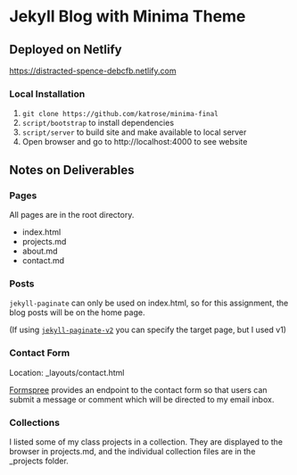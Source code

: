 # Jekyll Blog with Minima Theme

## Deployed on Netlify
https://distracted-spence-debcfb.netlify.com

### Local Installation

1. `git clone https://github.com/katrose/minima-final`
2. `script/bootstrap` to install dependencies
3. `script/server` to build site and make available to local server
4. Open browser and go to http://localhost:4000 to see website

## Notes on Deliverables

### Pages

All pages are in the root directory.

- index.html
- projects.md
- about.md
- contact.md

### Posts
`jekyll-paginate` can only be used on index.html, so for this assignment, the blog posts will be on the home page.

(If using [`jekyll-paginate-v2`](https://github.com/sverrirs/jekyll-paginate-v2) you can specify the target page, but I used v1)

### Contact Form

Location: _layouts/contact.html

[Formspree](https://formspree.io/) provides an endpoint to the contact form so that users can submit a message or comment which will be directed to my email inbox.

### Collections

I listed some of my class projects in a collection. They are displayed to the browser in projects.md, and the individual collection files are in the _projects folder.